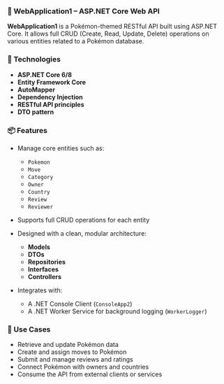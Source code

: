 ### 🧩 WebApplication1 – ASP.NET Core Web API

**WebApplication1** is a Pokémon-themed RESTful API built using ASP.NET Core. It allows full CRUD (Create, Read, Update, Delete) operations on various entities related to a Pokémon database.


### 🔧 Technologies

* **ASP.NET Core 6/8**
* **Entity Framework Core**
* **AutoMapper**
* **Dependency Injection**
* **RESTful API principles**
* **DTO pattern**


### 📦 Features

* Manage core entities such as:

  * `Pokemon`
  * `Move`
  * `Category`
  * `Owner`
  * `Country`
  * `Review`
  * `Reviewer`
* Supports full CRUD operations for each entity
* Designed with a clean, modular architecture:

  * **Models**
  * **DTOs**
  * **Repositories**
  * **Interfaces**
  * **Controllers**
* Integrates with:

  * A .NET Console Client (`ConsoleApp2`)
  * A .NET Worker Service for background logging (`WorkerLogger`)

### 🚀 Use Cases

* Retrieve and update Pokémon data
* Create and assign moves to Pokémon
* Submit and manage reviews and ratings
* Connect Pokémon with owners and countries
* Consume the API from external clients or services
